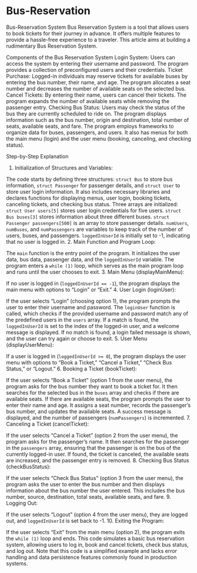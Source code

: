 # Bus-Reservation
Bus-Reservation System
Bus Reservation System is a tool that allows users to book tickets for their journey in advance. It offers multiple features to provide a hassle-free experience to a traveler. This article aims at building a rudimentary Bus Reservation System.

Components of the Bus Reservation System
Login System: Users can access the system by entering their username and password. The program provides a collection of preconfigured users and their credentials.
Ticket Purchase: Logged-in individuals may reserve tickets for available buses by entering the bus number, their name, and age. The program allocates a seat number and decreases the number of available seats on the selected bus.
Cancel Tickets: By entering their name, users can cancel their tickets. The program expands the number of available seats while removing the passenger entry.
Checking Bus Status: Users may check the status of the bus they are currently scheduled to ride on. The program displays information such as the bus number, origin and destination, total number of seats, available seats, and fare.
The program employs frameworks to organize data for buses, passengers, and users. It also has menus for both the main menu (login) and the user menu (booking, canceling, and checking status).

Step-by-Step Explanation
1. Initialization of Structures and Variables:

The code starts by defining three structures: `struct Bus` to store bus information, `struct Passenger` for passenger details, and `struct User` to store user login information.
It also includes necessary libraries and declares functions for displaying menus, user login, booking tickets, canceling tickets, and checking bus status.
Three arrays are initialized:
`struct User users[5]` stores user login credentials for five users.
`struct Bus buses[3]` stores information about three different buses.
`struct Passenger passengers[500]` is an array to store passenger details.
`numUsers`, `numBuses`, and `numPassengers` are variables to keep track of the number of users, buses, and passengers.
`loggedInUserId` is initially set to -1, indicating that no user is logged in.
2. Main Function and Program Loop:

The `main` function is the entry point of the program.
It initializes the user data, bus data, passenger data, and the `loggedInUserId` variable.
The program enters a `while (1)` loop, which serves as the main program loop and runs until the user chooses to exit.
3. Main Menu (displayMainMenu):

If no user is logged in (`loggedInUserId == -1`), the program displays the main menu with options to “Login” or “Exit.”
4. User Login (loginUser):

If the user selects “Login” (choosing option 1), the program prompts the user to enter their username and password.
The `loginUser` function is called, which checks if the provided username and password match any of the predefined users in the `users` array.
If a match is found, the `loggedInUserId` is set to the index of the logged-in user, and a welcome message is displayed.
If no match is found, a login failed message is shown, and the user can try again or choose to exit.
5. User Menu (displayUserMenu):

If a user is logged in (`loggedInUserId >= 0`), the program displays the user menu with options to “Book a Ticket,” “Cancel a Ticket,” “Check Bus Status,” or “Logout.”
6. Booking a Ticket (bookTicket):

If the user selects “Book a Ticket” (option 1 from the user menu), the program asks for the bus number they want to book a ticket for.
It then searches for the selected bus in the `buses` array and checks if there are available seats.
If there are available seats, the program prompts the user to enter their name and age. It assigns a seat number, records the passenger’s bus number, and updates the available seats.
A success message is displayed, and the number of passengers (`numPassengers`) is incremented.
7. Canceling a Ticket (cancelTicket):

If the user selects “Cancel a Ticket” (option 2 from the user menu), the program asks for the passenger’s name.
It then searches for the passenger in the `passengers` array, ensuring that the passenger is on the bus of the currently logged-in user. If found, the ticket is canceled, the available seats are increased, and the passenger entry is removed.
8. Checking Bus Status (checkBusStatus):

If the user selects “Check Bus Status” (option 3 from the user menu), the program asks the user to enter the bus number and then displays information about the bus number the user entered. This includes the bus number, source, destination, total seats, available seats, and fare.
9. Logging Out:

If the user selects “Logout” (option 4 from the user menu), they are logged out, and `loggedInUserId` is set back to -1.
10. Exiting the Program:

If the user selects “Exit” from the main menu (option 2), the program exits the `while (1)` loop and ends.
This code simulates a basic bus reservation system, allowing users to log in, book and cancel tickets, check bus status, and log out. Note that this code is a simplified example and lacks error handling and data persistence features commonly found in production systems.
